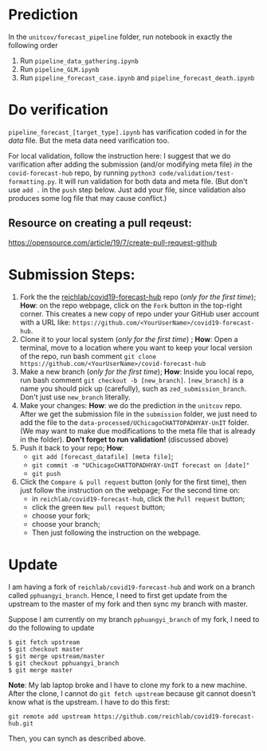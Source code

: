 # Prediction
In the `unitcov/forecast_pipeline` folder, run notebook in exactly the following order
1. Run `pipeline_data_gathering.ipynb`
2. Run `pipeline_GLM.ipynb`
3. Run `pipeline_forecast_case.ipynb` and `pipeline_forecast_death.ipynb`

# Do verification
`pipeline_forecast_[target_type].ipynb` has varification coded in for the _data_ file. 
But the meta data need varification too.

For local validation, follow the instruction here: 
I suggest that we do varification after adding the submission (and/or modifying meta file) *in* the `covid-forecast-hub` repo, by running `python3 code/validation/test-formatting.py`.
It will run validation for both data and meta file. 
(But don't use `add .` in the `push` step below. Just add your file, since validation also produces some log file that may cause conflict.)

## Resource on creating a pull reqeust:
https://opensource.com/article/19/7/create-pull-request-github

# Submission Steps:
1. Fork the the [reichlab/covid19-forecast-hub](https://github.com/reichlab/covid19-forecast-hub) repo (*only for the first time*); 
   **How**: on the repo webpage, click on the `Fork` button in the top-right corner. 
   This creates a new copy of repo under your GitHub user account with a URL like:
   `https://github.com/<YourUserName>/covid19-forecast-hub`.
2. Clone it to your local system (*only for the first time*) ;
    **How**: Open a terminal, move to a location where you want to keep your local version of the repo, run bash comment `git clone https://github.com/<YourUserName>/covid-forecast-hub`
3. Make a new branch (*only for the first time*);
    **How**: Inside you local repo, run bash comment `git checkout -b [new_branch]`. 
    `[new_branch]` is a name you should pick up (carefully), such as `zed_submission_branch`. 
    Don't just use `new_branch` literally.
4. Make your changes:
    **How**: we do the prediction in the `unitcov` repo. 
    After we get the submission file in the `submission` folder, 
    we just need to add the file to the `data-processed/UChicagoCHATTOPADHYAY-UnIT` folder.
    (We may want to make due modifications to the meta file that is already in the folder).
    **Don't forget to run validation!** (discussed above)
5. Push it back to your repo;
    **How**: 
    - `git add [forecast_datafile] [meta file]`;
    - `git commit -m "UChicagoCHATTOPADHYAY-UnIT forecast on [date]"`
    - `git push`
6. Click the `Compare & pull request` button (only for the first time), then just follow the instruction on the webpage;
    For the second time on:
    - in `reichlab/covid19-forecast-hub`, click the `Pull request` button;
    - click the green `New pull request` button;
    - choose your fork;
    - choose your branch;
    - Then just following the instruction on the webpage.
    
# Update
I am having a fork of `reichlab/covid19-forecast-hub` and work on a branch called `pphuangyi_branch`. Hence, I need to first get update from the upstream to the master of my fork and then sync my branch with master.

Suppose I am currently on my branch `pphuangyi_branch` of my fork, I need to do the following to update
```
$ git fetch upstream
$ git checkout master
$ git merge upstream/master
$ git checkout pphuangyi_branch
$ git merge master
```

**Note**: My lab laptop broke and I have to clone my fork to a new machine. After the clone, I cannot do `git fetch upstream` because git cannot doesn't know what is the upstream. I have to do this first:

`git remote add upstream https://github.com/reichlab/covid19-forecast-hub.git`

Then, you can synch as described above.